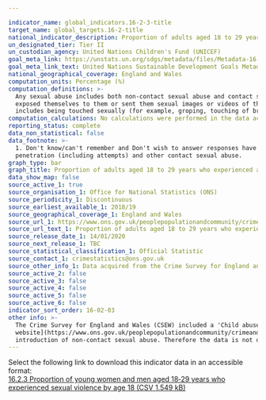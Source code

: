 ```yaml
---

indicator_name: global_indicators.16-2-3-title
target_name: global_targets.16-2-title
national_indicator_description: Proportion of adults aged 18 to 29 years who experienced sexual abuse as a child before the age of 16
un_designated_tier: Tier II
un_custodian_agency: United Nations Children's Fund (UNICEF)
goal_meta_link: https://unstats.un.org/sdgs/metadata/files/Metadata-16-02-03.pdf
goal_meta_link_text: United Nations Sustainable Development Goals Metadata (PDF 208 KB)
national_geographical_coverage: England and Wales
computation_units: Percentage (%)
computation_definitions: >-
  Any sexual abuse includes both non-contact sexual abuse and contact sexual abuse. Non-contact sexual abuse is defined as where the respondent indicated that someone made them watch or listen to sexual acts or look at sexual images; made or shared sexual images of them; deliberately
  exposed themselves to them or sent them sexual images or videos of themselves or others. The sub-categories of the “contact sexual abuse” category are rape or assault by penetration, including attempts (this includes penetration with any object) and other contact sexual abuse. This
  includes being touched sexually (for example, groping, touching of breasts or bottom, and kissing) or being forced into touching someone else’s body for sexual purposes.
computation_calculations: No calculations were performed in the data acquisition of this indicator as appropriate data was readily available in the final format specified by this indicator. 
reporting_status: complete
data_non_statistical: false
data_footnote: >-
  1. Don't know/can't remember and Don't wish to answer responses have been excluded. 2. 'Sexual abuse' includes rape or assault by penetration (including attempts), other contact sexual abuse, and non-contact sexual abuse. 3. Any contact sexual abuse' includes rape or assault by
  penetration (including attempts) and other contact sexual abuse.
graph_type: bar
graph_title: Proportion of adults aged 18 to 29 years who experienced abuse as a child before the age of 16
data_show_map: false
source_active_1: true
source_organisation_1: Office for National Statistics (ONS)
source_periodicity_1: Discontinuous
source_earliest_available_1: 2018/19
source_geographical_coverage_1: England and Wales
source_url_1: https://www.ons.gov.uk/peoplepopulationandcommunity/crimeandjustice/adhocs/11117proportionofadultsaged18to29yearswhoexperiencedabusebeforetheageof16yearsbysexandtypeofabuseyearendingmarch2019csew
source_url_text_1: Proportion of adults aged 18 to 29 years who experienced abuse before the age of 16 years, by sex and type of abuse, year ending March 2019
source_release_date_1: 14/01/2020
source_next_release_1: TBC
source_statistical_classification_1: Official Statistic 
source_contact_1: crimestatistics@ons.gov.uk
source_other_info_1: Data acquired from the Crime Survey for England and Wales.
source_active_2: false
source_active_3: false
source_active_4: false
source_active_5: false
source_active_6: false
indicator_sort_order: 16-02-03
other info: >-
  The Crime Survey for England and Wales (CSEW) included a 'Child abuse during childhood' module for the first time in 2015/16. Detailed data on child abuse is collected every 3 years. While 2015/16 data is available on the [ONS
  website](https://www.ons.gov.uk/peoplepopulationandcommunity/crimeandjustice/adhocs/008191proportionofadultsaged18to29yearswhoexperiencedabuseasachildbeforetheageof16byoffencetypeyearendingmarch2016csew), the data is not reported here due to changes in the definitions of abuse and the
  introduction of non-contact sexual abuse. Therefore the data is not directly comparable. Data follows the UN specification for this indicator. This indicator has been identified in collaboration with topic experts.
---
```

Select the following link to download this indicator data in an accessible format:<br>[16.2.3 Proportion of young women and men aged 18‑29 years who experienced sexual violence by age 18 (CSV 1.549 kB)](https://sustainabledevelopment-uk.github.io/sdg-data/data/16-2-3.csv)